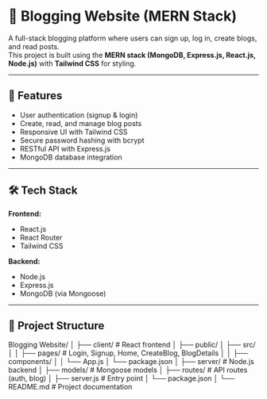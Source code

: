 # 📝 Blogging Website (MERN Stack)

A full-stack blogging platform where users can sign up, log in, create blogs, and read posts.  
This project is built using the **MERN stack (MongoDB, Express.js, React.js, Node.js)** with **Tailwind CSS** for styling.

---

## 🚀 Features
- User authentication (signup & login)
- Create, read, and manage blog posts
- Responsive UI with Tailwind CSS
- Secure password hashing with bcrypt
- RESTful API with Express.js
- MongoDB database integration

---

## 🛠️ Tech Stack
**Frontend:**
- React.js  
- React Router  
- Tailwind CSS  

**Backend:**
- Node.js  
- Express.js  
- MongoDB (via Mongoose)  

---

## 📂 Project Structure
Blogging Website/
│
├── client/ # React frontend
│ ├── public/
│ ├── src/
│ │ ├── pages/ # Login, Signup, Home, CreateBlog, BlogDetails
│ │ ├── components/
│ │ └── App.js
│ └── package.json
│
├── server/ # Node.js backend
│ ├── models/ # Mongoose models
│ ├── routes/ # API routes (auth, blog)
│ ├── server.js # Entry point
│ └── package.json
│
└── README.md # Project documentation
